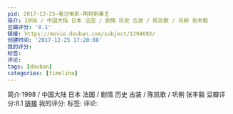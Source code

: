 ```yaml
---
pid: 2017-12-25-看过电影-荆轲刺秦王
简介: 1998 / 中国大陆 日本 法国 / 剧情 历史 古装 / 陈凯歌 / 巩俐 张丰毅
豆瓣评分: '8.1'
链接: https://movie.douban.com/subject/1294693/
创建时间: '2017-12-25 17:20:08'
我的评分:
标签:
评论:
tags: [douban]
categories: [timeline]
---
```

简介:1998 / 中国大陆 日本 法国 / 剧情 历史 古装 / 陈凯歌 / 巩俐 张丰毅
豆瓣评分:8.1
[链接](https://movie.douban.com/subject/1294693/)
我的评分:
标签:
评论:
